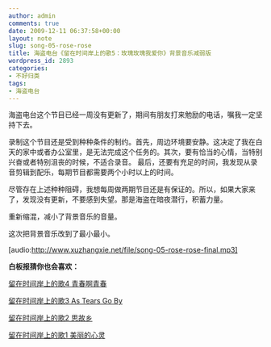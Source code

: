 ```yaml
---
author: admin
comments: true
date: 2009-12-11 06:37:58+00:00
layout: note
slug: song-05-rose-rose
title: 海盗电台《留在时间岸上的歌5：玫瑰玫瑰我爱你》背景音乐减弱版
wordpress_id: 2893
categories:
- 不好归类
tags:
- 海盗电台
---
```


海盗电台这个节目已经一周没有更新了，期间有朋友打来勉励的电话，嘱我一定坚持下去。

录制这个节目还是受到种种条件的制约。首先，周边环境要安静。这决定了我在白天的家中或者办公室里，是无法完成这个任务的。其次，要有恰当的心情，当特别兴奋或者特别沮丧的时候，不适合录音。 最后，还要有充足的时间，我发现从录音剪辑到配乐，每期节目都需要两个小时以上的时间。

尽管存在上述种种阻碍，我想每周做两期节目还是有保证的。所以，如果大家来了，发现没有更新，不要感到失望。那是海盗在暗夜潜行，积蓄力量。

重新缩混，减小了背景音乐的音量。

这次把背景音乐改到了最小最小。

[audio:http://www.xuzhangxie.net/file/song-05-rose-rose-final.mp3]

**白板报猜你也会喜欢：**

[留在时间岸上的歌4 青春啊青春](http://www.baibanbao.net/2009/12/08/song-04-youth/)

[留在时间岸上的歌3 As Tears Go By](http://www.baibanbao.net/2009/12/05/as-tears-go-by/)

[留在时间岸上的歌2 思故乡](http://www.baibanbao.net/2009/12/03/missing-home/)

[留在时间岸上的歌1 美丽的心灵](http://www.baibanbao.net/2009/12/02/song-beautiful-soul/)
